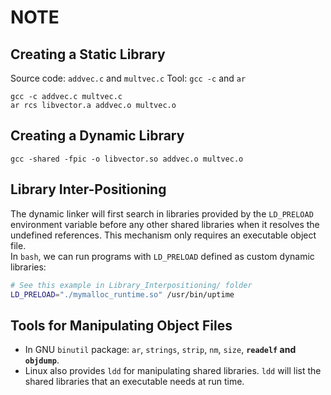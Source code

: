 # NOTE

## Creating a Static Library

Source code: `addvec.c` and `multvec.c`
Tool: `gcc -c` and `ar`

```shell
gcc -c addvec.c multvec.c
ar rcs libvector.a addvec.o multvec.o
```

## Creating a Dynamic Library

```shell
gcc -shared -fpic -o libvector.so addvec.o multvec.o
```

## Library Inter-Positioning

The dynamic linker will first search in libraries provided by the `LD_PRELOAD` environment variable before any other shared libraries when it resolves the undefined references. This mechanism only requires an executable object file.  
In `bash`, we can run programs with `LD_PRELOAD` defined as custom dynamic libraries:

```bash
# See this example in Library_Interpositioning/ folder
LD_PRELOAD="./mymalloc_runtime.so" /usr/bin/uptime
```

## Tools for Manipulating Object Files

- In GNU `binutil` package:
  `ar`, `strings`, `strip`, `nm`, `size`, **`readelf` and `objdump`**.
- Linux also provides `ldd` for manipulating shared libraries. `ldd` will list the shared libraries that an executable needs at run time.

